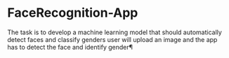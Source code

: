 # FaceRecognition-App
The task is to develop a machine learning model that should automatically detect faces and classify genders user will upload an image and the app has to detect the face and identify gender¶
